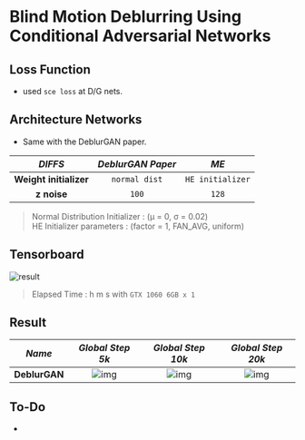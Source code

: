 # Blind Motion Deblurring Using Conditional Adversarial Networks

## Loss Function

* used ``sce loss`` at D/G nets.

## Architecture Networks

* Same with the DeblurGAN paper.

*DIFFS* | *DeblurGAN Paper* | *ME*  |
 :---:  |     :---:      | :---: |
 **Weight initializer** | ``normal dist`` | ``HE initializer`` |
 **z noise** | ``100`` | ``128`` |

> Normal Distribution Initializer : (µ = 0, σ = 0.02) <br/>
> HE Initializer parameters       : (factor = 1, FAN_AVG, uniform)

## Tensorboard

![result](./deblurgan_tb.png)

> Elapsed Time : h m s with ``GTX 1060 6GB x 1``

## Result

*Name* | *Global Step 5k* | *Global Step 10k* | *Global Step 20k*
:---: | :---: | :---: | :---:
**DeblurGAN**      | ![img](./gen_img/train_8000.png) | ![img](./gen_img/train_16000.png) | ![img](./gen_img/train_32000.png)

## To-Do
* 
